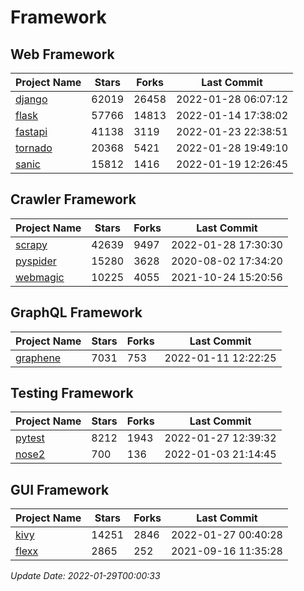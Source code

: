 # Framework

## Web Framework
| Project Name | Stars | Forks | Last Commit |
| ------------ | ----- | ----- | ----------- |
| [django](https://github.com/django/django) | 62019 | 26458 | 2022-01-28 06:07:12 |
| [flask](https://github.com/pallets/flask) | 57766 | 14813 | 2022-01-14 17:38:02 |
| [fastapi](https://github.com/tiangolo/fastapi) | 41138 | 3119 | 2022-01-23 22:38:51 |
| [tornado](https://github.com/tornadoweb/tornado) | 20368 | 5421 | 2022-01-28 19:49:10 |
| [sanic](https://github.com/sanic-org/sanic) | 15812 | 1416 | 2022-01-19 12:26:45 |

## Crawler Framework
| Project Name | Stars | Forks | Last Commit |
| ------------ | ----- | ----- | ----------- |
| [scrapy](https://github.com/scrapy/scrapy) | 42639 | 9497 | 2022-01-28 17:30:30 |
| [pyspider](https://github.com/binux/pyspider) | 15280 | 3628 | 2020-08-02 17:34:20 |
| [webmagic](https://github.com/code4craft/webmagic) | 10225 | 4055 | 2021-10-24 15:20:56 |

## GraphQL Framework
| Project Name | Stars | Forks | Last Commit |
| ------------ | ----- | ----- | ----------- |
| [graphene](https://github.com/graphql-python/graphene) | 7031 | 753 | 2022-01-11 12:22:25 |

## Testing Framework
| Project Name | Stars | Forks | Last Commit |
| ------------ | ----- | ----- | ----------- |
| [pytest](https://github.com/pytest-dev/pytest) | 8212 | 1943 | 2022-01-27 12:39:32 |
| [nose2](https://github.com/nose-devs/nose2) | 700 | 136 | 2022-01-03 21:14:45 |

## GUI Framework
| Project Name | Stars | Forks | Last Commit |
| ------------ | ----- | ----- | ----------- |
| [kivy](https://github.com/kivy/kivy) | 14251 | 2846 | 2022-01-27 00:40:28 |
| [flexx](https://github.com/flexxui/flexx) | 2865 | 252 | 2021-09-16 11:35:28 |

*Update Date: 2022-01-29T00:00:33*